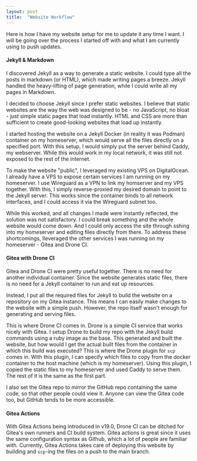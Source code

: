 ```yaml
---
layout: post
title:  "Website Workflow"
---
```


Here is how I have my website setup for me to update it any time I want. I will be going over the process I started off with and what I am currently using to push updates. 



#### Jekyll & Markdown

I discovered Jekyll as a way to generate a static website. I could type all the posts in markdown (or HTML), which made writing pages a breeze. Jekyll handled the heavy-lifting of page generation, while I could write all my pages in Markdown. 


I decided to choose Jekyll since I prefer static websites. I believe that static websites are the way the web was designed to be - no JavaScript, no bloat - just simple static pages that load instantly. HTML and CSS are more than sufficient to create good-looking websites that load up instantly. 


I started hosting the website on a Jekyll Docker (in reality it was Podman) container on my homeserver, which would serve all the files directly on a specified port. With this setup, I would simply put the server behind Caddy, my webserver. While this would work in my local network, it was still not exposed to the rest of the internet. 

To make the website "public", I leveraged my existing VPS on DigitalOcean. I already have a VPS to expose certain services I am running on my homeserver. I use Wireguard as a VPN to link my homserver and my VPS together. With this, I simply reverse-proxied my desired domain to point to the Jekyll server. This works since the container binds to all network interfaces, and I could access it via the Wireguard subnet too. 


While this worked, and all changes I made were instantly reflected, the solution was not satisfactory. I could break something and the whole website would come down. And I could only access the site through sshing into my homeserver and editing files directly from there. To address these shortcomings, Ileveraged the other services I was running on my homeserver - Gitea and Drone CI. 


#### Gitea with Drone CI

Gitea and Drone CI were pretty useful together. There is no need for another individual container. Since the website generates static files, there is no need for a Jekyll container to run and eat up resources. 


Instead, I put all the required files for Jekyll to build the website on a repository on my Gitea instance. This means I can easily make changes to the website with a simple push. However, the repo itself wasn't enough for generating and serving files. 


This is where Drone CI comes in. Drone is a simple CI service that works nicely with Gitea. I setup Drone to build my repo with the Jekyll build commands using a ruby image as the base. This generated and built the website, but how would I get the actual built files from the container in which this build was executed? This is where the Drone plugin for `scp` comes in. With this plugin, I can specify which files to copy from the docker container to the host machine (which is my homeserver). Using this plugin, I copied the static files to my homeserver and used Caddy to serve them. The rest of it is the same as the first part. 

I also set the Gitea repo to mirror the GitHub repo containing the same code, so that other people could view it. Anyone can view the Gitea code too, but GitHub tends to be more accessible. 


#### Gitea Actions

With Gitea Actions being introduced in v19.0, Drone CI can be ditched for Gitea's own runners and CI build system. Gitea actions is great since it uses the same configuration syntax as Github, which a lot of people are familiar with. Currently, Gitea Actions takes care of deploying this website by building and `scp`-ing the files on a push to the main branch.
